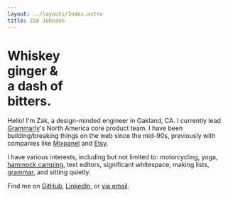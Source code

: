 ```yaml
---
layout: ../layouts/Index.astro
title: Zak Johnson
---
```


# Whiskey<br>ginger &<br>a dash of<br>bitters.

Hello! I'm Zak, a design-minded engineer in Oakland, CA. I currently lead
[Grammarly][]'s North America core product team. I have been building/breaking
things on the web since the mid-90s, previously with companies like [Mixpanel][]
and [Etsy][].

I have various interests, including but not limited to: motorcycling, yoga,
[hammock camping][camping], text editors, significant whitespace, making lists,
[grammar][], and sitting quietly.

Find me on [GitHub][], [LinkedIn][], or [via email][email].

[grammarly]: https://www.grammarly.com/
[mixpanel]: https://mixpanel.com/
[etsy]: https://www.etsy.com/
[camping]: https://www.instagram.com/p/BkwS992lCsW/
[grammar]: https://brians.wsu.edu/common-errors-in-english-usage/
[github]: https://github.com/zakj
[linkedin]: https://www.linkedin.com/in/zakjohnson
[email]: mailto:me@zakj.net

